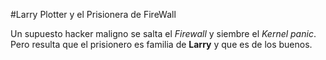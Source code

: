 #Larry Plotter y el Prisionera de FireWall

Un supuesto hacker maligno se salta el *Firewall* y siembre el *Kernel panic*.
Pero resulta que el prisionero es familia de **Larry** y que es de los buenos.
